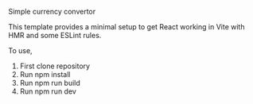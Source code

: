 Simple currency convertor

This template provides a minimal setup to get React working in Vite with HMR and some ESLint rules.

To use,
1. First clone repository
2. Run npm install
3. Run npm run build
4. Run npm run dev
